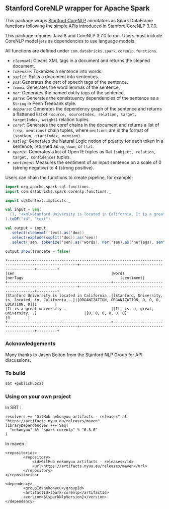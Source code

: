## Stanford CoreNLP wrapper for Apache Spark

This package wraps [Stanford CoreNLP](http://stanfordnlp.github.io/CoreNLP/) annotators as Spark
DataFrame functions following the [simple APIs](http://stanfordnlp.github.io/CoreNLP/simple.html)
introduced in Stanford CoreNLP 3.7.0.

This package requires Java 8 and CoreNLP 3.7.0 to run.
Users must include CoreNLP model jars as dependencies to use language models.

All functions are defined under `com.databricks.spark.corenlp.functions`.

* *`cleanxml`*: Cleans XML tags in a document and returns the cleaned document.
* *`tokenize`*: Tokenizes a sentence into words.
* *`ssplit`*: Splits a document into sentences.
* *`pos`*: Generates the part of speech tags of the sentence.
* *`lemma`*: Generates the word lemmas of the sentence.
* *`ner`*: Generates the named entity tags of the sentence.
* *`parse`*: Generates the consistuency dependencies of the sentence as a `String` in Penn Treebank style.
* *`depparse`*: Generates the dependency graph of the sentence and returns a flattened list of
  `(source, sourceIndex, relation, target, targetIndex, weight)` relation tuples.
* *`coref`*: Generates the coref chains in the document and returns a list of
  `(rep, mentions)` chain tuples, where `mentions` are in the format of
  `(sentNum, startIndex, mention)`.
* *`natlog`*: Generates the Natural Logic notion of polarity for each token in a sentence, returned
  as `up`, `down`, or `flat`.
* *`openie`*: Generates a list of Open IE triples as flat `(subject, relation, target, confidence)`
  tuples.
* *`sentiment`*: Measures the sentiment of an input sentence on a scale of 0 (strong negative) to 4
  (strong positive).  

Users can chain the functions to create pipeline, for example:

~~~scala
import org.apache.spark.sql.functions._
import com.databricks.spark.corenlp.functions._

import sqlContext.implicits._

val input = Seq(
  (1, "<xml>Stanford University is located in California. It is a great university.</xml>")
).toDF("id", "text")

val output = input
  .select(cleanxml('text).as('doc))
  .select(explode(ssplit('doc)).as('sen))
  .select('sen, tokenize('sen).as('words), ner('sen).as('nerTags), sentiment('sen).as('sentiment))

output.show(truncate = false)
~~~

~~~
+----------------------------------------------+------------------------------------------------------+--------------------------------------------------+---------+
|sen                                           |words                                                 |nerTags                                           |sentiment|
+----------------------------------------------+------------------------------------------------------+--------------------------------------------------+---------+
|Stanford University is located in California .|[Stanford, University, is, located, in, California, .]|[ORGANIZATION, ORGANIZATION, O, O, O, LOCATION, O]|1        |
|It is a great university .                    |[It, is, a, great, university, .]                     |[O, O, O, O, O, O]                                |4        |
+----------------------------------------------+------------------------------------------------------+--------------------------------------------------+---------+
~~~

### Acknowledgements

Many thanks to Jason Bolton from the Stanford NLP Group for API discussions.

### To build

```bash
sbt +publishLocal
```
### Using on your own project

In SBT :
```
resolvers += "GitHub nekonyuu artifacts - releases" at "https://artifacts.nyuu.eu/releases/maven"
libraryDependencies ++= Seq(
  "nekonyuu" %% "spark-corenlp" % "0.3.0"
)
```

In maven :
```
<repositories>
		<repository>
		    <id>GitHub nekonyuu artifacts - releases</id>
		    <url>https://artifacts.nyuu.eu/releases/maven</url>
		</repository>
</repositories>
```

```
<dependency>
	    <groupId>nekonyuu</groupId>
	    <artifactId>spark-corenlp</artifactId>
	    <version>${sparkNlpVersion}</version>
</dependency>
```
